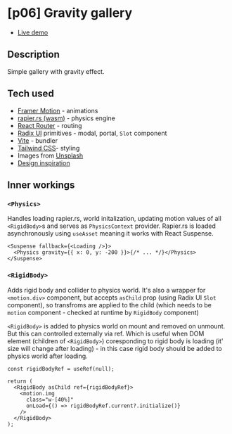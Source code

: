 # [p06] Gravity gallery

- [Live demo](https://p06-gravity-gallery.vercel.app/)

## Description

Simple gallery with gravity effect.

## Tech used

- [Framer Motion](https://www.framer.com/motion/) - animations
- [rapier.rs (wasm)](https://rapier.rs/) - physics engine
- [React Router](https://reactrouter.com/en/main) - routing
- [Radix UI](https://www.radix-ui.com/) primitives - modal, portal, `Slot` component
- [Vite](https://vitejs.dev/) - bundler
- [Tailwind CSS](https://tailwindcss.com/)- styling
- Images from [Unsplash](https://unsplash.com/)
- [Design inspiration](https://www.christinekoschel.com/)

## Inner workings

### `<Physics>`

Handles loading rapier.rs, world initalization, updating motion values of all `<RigidBody>`s and serves as
`PhysicsContext` provider. Rapier.rs is loaded asynchronously using `useAsset` meaning it works with React Suspense.

```tsx
<Suspense fallback={<Loading />}>
  <Physics gravity={{ x: 0, y: -200 }}>{/* ... */}</Physics>
</Suspense>
```

### `<RigidBody>`

Adds rigid body and collider to physics world. It's also a wrapper for `<motion.div>` component, but accepts `asChild` prop (using Radix UI `Slot` component), so transfroms are applied to the child (which needs to be `motion` component - checked at runtime by `RigidBody` component)

`<RigidBody>` is added to physics world on mount and removed on unmount. But this can controlled externally via ref. Which is useful when DOM element (children of `<RigidBody>`) coresponding to rigid body is loading (it' size will change after loading) - in this case rigid body should be added to physics world after loading.

```tsx
const rigidBodyRef = useRef(null);

return (
  <RigidBody asChild ref={rigidBodyRef}>
    <motion.img
      class="w-[40%]"
      onLoad={() => rigidBodyRef.current?.initialize()}
    />
  </RigidBody>
);
```
